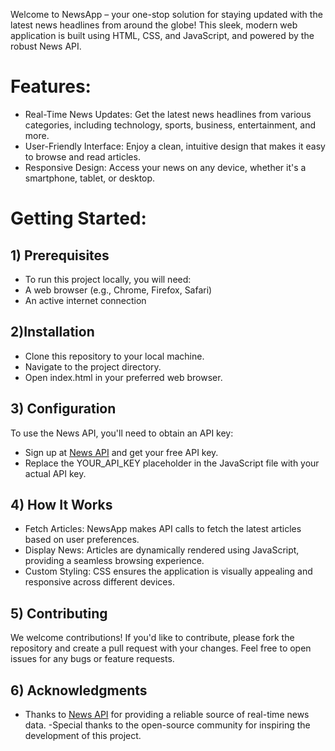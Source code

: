 Welcome to NewsApp – your one-stop solution for staying updated with the latest news headlines from around the globe! This sleek, modern web application is built using HTML, CSS, and JavaScript, and powered by the robust News API.

# Features:
- Real-Time News Updates: Get the latest news headlines from various categories, including technology, sports, business, entertainment, and more.
- User-Friendly Interface: Enjoy a clean, intuitive design that makes it easy to browse and read articles.
- Responsive Design: Access your news on any device, whether it's a smartphone, tablet, or desktop.

# Getting Started:
## 1) Prerequisites
- To run this project locally, you will need:
- A web browser (e.g., Chrome, Firefox, Safari)
- An active internet connection

## 2)Installation
- Clone this repository to your local machine.
- Navigate to the project directory.
- Open index.html in your preferred web browser.

## 3) Configuration
To use the News API, you'll need to obtain an API key:
- Sign up at [News API](newsapi.org) and get your free API key.
- Replace the YOUR_API_KEY placeholder in the JavaScript file with your actual API key.

## 4) How It Works
- Fetch Articles: NewsApp makes API calls to fetch the latest articles based on user preferences.
- Display News: Articles are dynamically rendered using JavaScript, providing a seamless browsing experience.
- Custom Styling: CSS ensures the application is visually appealing and responsive across different devices.

## 5) Contributing
We welcome contributions! If you'd like to contribute, please fork the repository and create a pull request with your changes. Feel free to open issues for any bugs or feature requests.

## 6) Acknowledgments
- Thanks to [News API](newsapi.org) for providing a reliable source of real-time news data.
-Special thanks to the open-source community for inspiring the development of this project.
